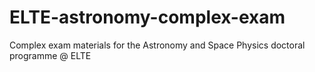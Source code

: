 # ELTE-astronomy-complex-exam
Complex exam materials for the Astronomy and Space Physics doctoral programme @ ELTE
